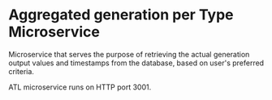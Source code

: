 # Aggregated generation per Type Microservice

Microservice that serves the purpose of retrieving the actual generation output values and timestamps from the database, based on user's preferred criteria.

ATL microservice runs on HTTP port 3001.

